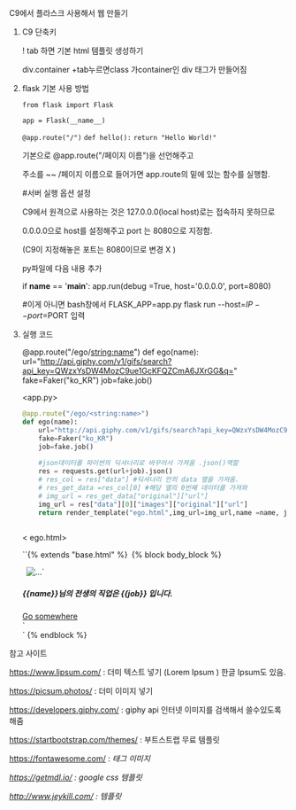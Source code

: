 C9에서 플라스크 사용해서 웹 만들기

1. C9 단축키

   ! tab 하면 기본 html 템플릿 생성하기 

   div.container +tab누르면class 가container인 div 태그가 만들어짐 

   

2. flask 기본 사용 방법 

   `from flask import Flask`

   `app = Flask(__name__)`

   `@app.route("/")`
   `def hello():`
       `return "Hello World!"`

   

   기본으로  @app.route("/페이지 이름")을 선언해주고

   주소를 ~~ /페이지 이름으로 들어가면 app.route의 밑에 있는 함수를 실행함. 

   

   #서버 실행 옵션 설정 

   C9에서 원격으로 사용하는 것은 127.0.0.0(local host)로는 접속하지 못하므로

   0.0.0.0으로 host를 설정해주고 port 는 8080으로 지정함.

   (C9이 지정해놓은 포트는 8080이므로 변경 X )

   py파일에 다음 내용 추가 

   if __name__ == '__main__':
       app.run(debug =True, host='0.0.0.0', port=8080) 

   #이게 아니면 bash창에서 FLASK_APP=app.py flask run --host=$IP --port=$PORT 입력 

    

3. 실행 코드

   @app.route("/ego/<string:name>")
   def ego(name):
       url="http://api.giphy.com/v1/gifs/search?api_key=QWzxYsDW4MozC9ue1GcKFQZCmA6JXrGG&q="
       fake=Faker("ko_KR")
       job=fake.job() 
       

   <app.py>

   ```python
   @app.route("/ego/<string:name>")
   def ego(name):
       url="http://api.giphy.com/v1/gifs/search?api_key=QWzxYsDW4MozC9ue1GcKFQZCmA6JXrGG&q="
       fake=Faker("ko_KR")
       job=fake.job() 
       
       #json데이터를 파이썬의 딕셔너리로 바꾸어서 가져옴 .json()역할
       res = requests.get(url+job).json()
       # res_col = res["data"] #딕셔너리 안의 data 열을 가져옴.
       # res_get_data =res_col[0] #해당 열의 0번째 데이터를 가져와
       # img_url = res_get_data["original"]["url"]
       img_url = res["data"][0]["images"]["original"]["url"]
       return render_template("ego.html",img_url=img_url,name =name, job=job)
       
   ```
   < ego.html>

   ``{% extends "base.html" %}`
   `{% block body_block %}`
   `<!--"https://picsum.photos/300/300/?random"-->`
       `<div class="card" style="width: 18rem;">`
     `<img src="{{img_url}}" class="card-img-top" alt="...">`

     <div class="card-body">
       <h5 class="card-title">{{name}}님의 전생의 직업은 {{job}} 입니다.</h5>
       <a href="#" class="btn btn-primary">Go somewhere</a>
     </div>
   `</div>`
   {% endblock %}





참고 사이트 

https://www.lipsum.com/ : 더미 텍스트 넣기 (Lorem Ipsum ) 한글 Ipsum도 있음. 

https://picsum.photos/ : 더미 이미지 넣기

https://developers.giphy.com/ : giphy api 인터넷 이미지를 검색해서 쓸수있도록 해줌

https://startbootstrap.com/themes/ : 부트스트랩 무료 템플릿

https://fontawesome.com/ : <i> 태그 이미지 

https://getmdl.io/ : google css 템플릿

http://www.jeykill.com/ : 템플릿
